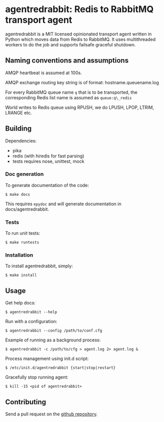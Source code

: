 # agentredrabbit: Redis to RabbitMQ transport agent

agentredrabbit is a MIT licensed opinionated transport agent written in Python
which moves data from Redis to RabbitMQ. It uses multithreaded workers to do the
job and supports failsafe graceful shutdown.

## Naming conventions and assumptions

AMQP heartbeat is assumed at 100s.

AMQP exchange routing key string is of format: hostname.queuename.log

For every RabbitMQ queue name `q` that is to be transported, the corresponding Redis
list name is assumed as `queue:q\_redis`

World writes to Redis queue using RPUSH, we do LPUSH, LPOP, LTRIM, LRANGE etc.

## Building

Dependencies:

- pika
- redis (with hiredis for fast parsing)
- tests requires nose, unittest, mock

### Doc generation

To generate documentation of the code:

    $ make docs

This requires `epydoc` and will generate documentation in docs/agentredrabbit.

### Tests

To run unit tests:

    $ make runtests

### Installation

To install agentredrabbit, simply:

    $ make install

## Usage

Get help docs:

    $ agentredrabbit --help

Run with a configuration:

    $ agentredrabbit --config /path/to/conf.cfg

Example of running as a background process:

    $ agentredrabbit -c /path/to/cfg > agent.log 2> agent.log &

Process management using init.d script:

    $ /etc/init.d/agentredrabbit {start|stop|restart}

Gracefully stop running agent:

    $ kill -15 <pid of agentredrabbit>

## Contributing

Send a pull request on the [github repository](https://github.com/wingify/agentredrabbit).

